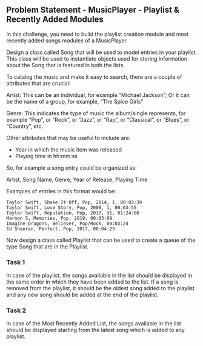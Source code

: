 ## Problem Statement - MusicPlayer - Playlist & Recently Added Modules

In this challenge, you need to build the playlist creation module and most recently added songs modules of a MusicPlayer.

Design a class called Song that will be used to model entries in your playlist. This class will be used to instantiate objects used for storing information about the Song that is featured in both the lists.

To catalog the music and make it easy to search, there are a couple of attributes that are crucial:


Artist: This can be an individual, for example “Michael Jackson”; Or it can be the name of a group, for example, “The Spice Girls”


Genre: This indicates the type of music the album/single represents, for example “Pop”, or “Rock”, or “Jazz”, or “Rap”, or “Classical”, or “Blues”, or “Country”, etc.


Other attributes that may be useful to include are:

- Year in which the music item was released
- Playing time in hh:mm:ss

So, for example a song entry could be organized as:

Artist, Song Name, Genre, Year of Release, Playing Time

Examples of entries in this format would be:
```
Taylor Swift, Shake It Off, Pop, 2014, 1, 00:03:39
Taylor Swift, Love Story, Pop, 2008, 1, 00:03:55
Taylor Swift, Reputation, Pop, 2017, 31, 01:24:00
Maroon 5, Memories, Pop, 2019, 00:03:09
Imagine Dragons, Believer, Pop/Rock, 00:03:24
Ed Sheeran, Perfect, Pop, 2017, 00:04:23
```
Now design a class called Playlist that can be used to create a queue of the type Song that are in the Playlist.


### Task 1

In case of the playlist, the songs available in the list should be displayed in the same order in which they have been added to the list. If a song is removed from the playlist, it should be the oldest song added to the playlist and any new song should be added at the end of the playlist.

### Task 2

In case of the Most Recently Added List, the songs available in the list should be displayed starting from the latest song which is added to any playlist.

